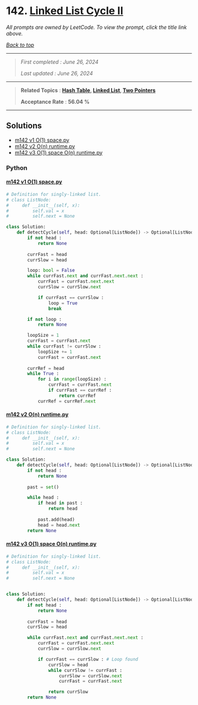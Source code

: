 # 142. [Linked List Cycle II](<https://leetcode.com/problems/linked-list-cycle-ii>)

*All prompts are owned by LeetCode. To view the prompt, click the title link above.*

*[Back to top](<../README.md>)*

------

> *First completed : June 26, 2024*
>
> *Last updated : June 26, 2024*

------

> **Related Topics** : **[Hash Table](<by_topic/Hash Table.md>), [Linked List](<by_topic/Linked List.md>), [Two Pointers](<by_topic/Two Pointers.md>)**
>
> **Acceptance Rate** : **56.04 %**

------

## Solutions

- [m142 v1 O(1) space.py](<../my-submissions/m142 v1 O(1) space.py>)
- [m142 v2 O(n) runtime.py](<../my-submissions/m142 v2 O(n) runtime.py>)
- [m142 v3 O(1) space O(n) runtime.py](<../my-submissions/m142 v3 O(1) space O(n) runtime.py>)
### Python
#### [m142 v1 O(1) space.py](<../my-submissions/m142 v1 O(1) space.py>)
```Python
# Definition for singly-linked list.
# class ListNode:
#     def __init__(self, x):
#         self.val = x
#         self.next = None

class Solution:
    def detectCycle(self, head: Optional[ListNode]) -> Optional[ListNode]:
        if not head :
            return None
            
        currFast = head
        currSlow = head

        loop: bool = False
        while currFast.next and currFast.next.next :
            currFast = currFast.next.next
            currSlow = currSlow.next

            if currFast == currSlow :
                loop = True
                break

        if not loop :
            return None

        loopSize = 1
        currFast = currFast.next
        while currFast != currSlow :
            loopSize += 1
            currFast = currFast.next
        
        currRef = head
        while True :
            for i in range(loopSize) :
                currFast = currFast.next
                if currFast == currRef :
                    return currRef
            currRef = currRef.next
```

#### [m142 v2 O(n) runtime.py](<../my-submissions/m142 v2 O(n) runtime.py>)
```Python
# Definition for singly-linked list.
# class ListNode:
#     def __init__(self, x):
#         self.val = x
#         self.next = None

class Solution:
    def detectCycle(self, head: Optional[ListNode]) -> Optional[ListNode]:
        if not head :
            return None
        
        past = set()

        while head :
            if head in past :
                return head
            
            past.add(head)
            head = head.next
        return None
```

#### [m142 v3 O(1) space O(n) runtime.py](<../my-submissions/m142 v3 O(1) space O(n) runtime.py>)
```Python
# Definition for singly-linked list.
# class ListNode:
#     def __init__(self, x):
#         self.val = x
#         self.next = None


class Solution:
    def detectCycle(self, head: Optional[ListNode]) -> Optional[ListNode]:
        if not head :
            return None
            
        currFast = head
        currSlow = head

        while currFast.next and currFast.next.next :
            currFast = currFast.next.next
            currSlow = currSlow.next

            if currFast == currSlow : # Loop found
                currSlow = head
                while currSlow != currFast :
                    currSlow = currSlow.next
                    currFast = currFast.next

                return currSlow
        return None
```

